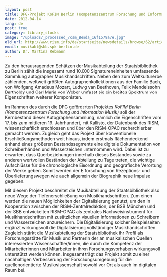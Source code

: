 ```yaml
---
layout: post
title: DFG-Projekt KoFIM Berlin (Kompetenzzentrum Forschung und Information Musik)
date: 2012-04-14
lang: de
post: true
category: library_stocks
image: "/uploads/_processed_/csm_Benda_16f1579a7e.jpg"
old_url: http://www.rism.info/de/startseite/newsdetails/browse/62/article/64/digitization-project-at-the-staatsbibliothek-zu-berlin.html
email: musikabt@sbb.spk-berlin.de
author: Dr. Martina Rebmann
---
```



Zu den herausragenden Schätzen der Musikabteilung der Staatsbibliothek zu Berlin zählt die insgesamt rund 10.000 Signatureneinheiten umfassende Sammlung autographer Musikhandschriften. Neben den zum Weltkulturerbe zählenden, weltweit größten Autographenkollektionen aus der Familie Bach, von Wolfgang Amadeus Mozart, Ludwig van Beethoven, Felix Mendelssohn Bartholdy und Carl Maria von Weber umfasst sie ein breites Spektrum von Eigenschriften weiterer Komponisten.

Im Rahmen des durch die DFG geförderten Projektes _KoFIM Berlin (Kompetenzzentrum Forschung und Information Musik)_ soll der Kernbestand dieser Autographensammlung, nämlich die Eigenschriften vom 17. bis zum mittleren 19. Jahrhundert, mit Kallisto, der Datenbank des RISM, wissenschaftlich erschlossen und über den RISM-OPAC recherchierbar gemacht werden. Zugleich geht das Projekt über konventionelle Erschließungsmethoden weit hinaus, indem erstmals flächendeckend anhand eines größeren Bestandssegments eine digitale Dokumentation von Schreiberhänden und Wasserzeichen unternommen wird. Dabei ist zu erwarten, dass Querbeziehungen innerhalb dieses Bestandes sowie zu anderen wertvollen Beständen der Abteilung zu Tage treten, die wichtige Aufschlüsse für die chronologische Einordnung und geografische Verortung der Werke geben. Somit werden der Erforschung von Rezeptions- und Überlieferungswegen wie auch allgemein der Biographik neue Impulse gegeben.

Mit diesem Projekt beschreitet die Musikabteilung der Staatsbibliothek also neue Wege der Tiefenerschließung von Musikhandschriften. Zum einen werden die neuen Möglichkeiten der Digitalisierung genutzt, um den in Kooperation zwischen der RISM-Zentralredaktion, der BSB München und der SBB entwickelten RISM-OPAC als zentrales Nachweisinstrument für Musikhandschriften mit zusätzlichen visuellen Informationen zu Schreibern und Wasserzeichen anzureichern. Die Digitalisierung solcher Beispielseiten ergänzt wirkungsvoll die Digitalisierung vollständiger Musikhandschriften. Zugleich stärkt die Musikabteilung der Staatsbibliothek ihr Profil als Forschungsstätte für Musik und Partnerin der an musikalischen Quellen interessierten Wissenschaftler/innen, die durch die Kompetenz der Mitarbeiterinnen und Mitarbeiter in ihren Forschungsvorhaben wirkungsvoll unterstützt werden können. Insgesamt trägt das Projekt somit zu einer nachhaltigen Verbesserung der Forschungsumgebung für die quellenorientierte Musikwissenschaft sowohl vor Ort als auch im digitalen Raum bei.